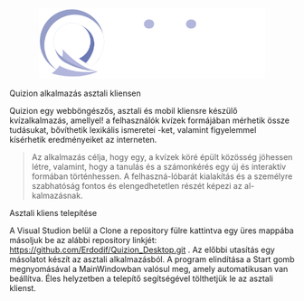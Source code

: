 
<p align="center"><img src="Projekt/Images/quizion_logo.png" width="400"></p>

Quizion alkalmazás asztali kliensen



Quizion egy webböngészős, asztali és mobil kliensre készülő kvízalkalmazás, amellyel!
a felhasználók kvízek formájában mérhetik össze tudásukat, bővíthetik lexikális ismeretei
-ket, valamint figyelemmel kísérhetik eredményeiket az interneten.

>Az alkalmazás célja, hogy egy, a kvízek köré épült közösség jöhessen létre, valamint, hogy a tanulás és a számonkérés egy új és interaktív formában történhessen. A felhaszná-lóbarát kialakítás és a személyre szabhatóság fontos és elengedhetetlen részét képezi az al-kalmazásnak.


Asztali kliens telepítése

A Visual Studion belül a Clone a repository fülre kattintva egy üres mappába másoljuk be az alábbi repository linkjét: https://github.com/Erdodif/Quizion_Desktop.git . Az előbbi utasítás egy másolatot készít az asztali alkalmazásból. A program elindítása a Start gomb megnyomásával a MainWindowban valósul meg, amely automatikusan van beállítva. Éles helyzetben a telepítő segítségével tölthetjük le az asztali klienst.


